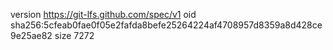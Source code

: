 version https://git-lfs.github.com/spec/v1
oid sha256:5cfeab0fae0f05e2fafda8befe25264224af4708957d8359a8d428ce9e25ae82
size 7272
